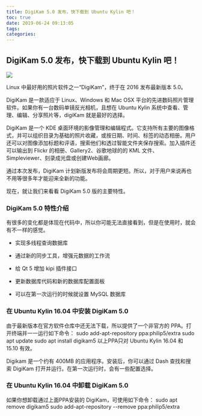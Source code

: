 ```yaml
---
title: DigiKam 5.0 发布，快下载到 Ubuntu Kylin 吧！
toc: true
date: 2019-06-24 09:13:05
tags:
categories:
---
```






## DigiKam 5.0 发布，快下载到 Ubuntu Kylin 吧！

![](http://www.ubuntukylin.com/upload/201607/1468466249346617.jpg)

Linux 中最好用的照片软件之一“DigiKam”，终于在 2016 发布最新版本 5.0。

DigiKam 是一款适应于 Linux、Windows 和 Mac OSX 平台的先进数码照片管理软件。如果你有一台数码单镜反光相机，且想在 Ubuntu Kylin 系统中查看、管理、编辑、分享照片等，digiKam 就是最好的选择。

DigiKam 是一个 KDE 桌面环境的影像管理和编辑程式。它支持所有主要的图像格式，并可以组织目录为基础的照片收藏，或按日期、时间、标签的动态相册。用户还可以对图像添加标题和评语，搜索他们和透过智能文件夹保存搜索。加入插件还可以输出到 Flickr 的相册、Gallery2、谷歌地球的的 KML 文件、Simpleviewer、刻录成光盘或创建Web画廊。

通过本次发布，DigiKam 计划新版发布将会周期更短。所以，对于用户来说再也不用等很多年才能迎来全新的功能。

现在，就让我们来看看 DigiKam 5.0 版的主要特性。

### DigiKam 5.0 特性介绍

有很多的变化都是体现在代码中，所以你可能无法直接看到，但是在使用时，就会有不一样的感觉。

 * 实现多线程查询数据库

 * 通过新的同步工具，增强元数据的工作流

 * 给 Qt 5 增加 kipi 插件接口

 * 更新数据库代码和新的数据库配置面板

 * 可以在第一次运行的时候就设置 MySQL 数据库

### 在 Ubuntu Kylin 16.04 中安装 DigiKam 5.0

由于最新版本在官方软件仓库中还无法下载，所以提供了一个非官方的 PPA。打开终端并一一运行如下命令：
sudo add-apt-repository ppa:philip5/extra
sudo apt update
sudo apt install digikam5
以上PPA只对 Ubuntu Kylin 16.04 和 15.10 有效。

Digikam 是一个约有 400MB 的应用程序。安装后，你可以通过 Dash 查找和搜索 DigiKam 打开并运行。在第一次运行时，会有一些配置选择。

### 在 Ubuntu Kylin 16.04 中卸载 DigiKam 5.0

如果你想卸载通过上面PPA安装的 DigiKam，可使用如下命令：
sudo apt remove digikam5
sudo add-apt-repository --remove ppa:philip5/extra



